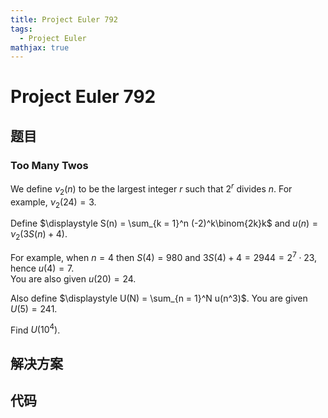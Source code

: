 ```yaml
---
title: Project Euler 792
tags:
  - Project Euler
mathjax: true
---
```

<escape><!-- more --></escape>
    
# Project Euler 792
## 题目
### Too Many Twos


We define $\nu_2(n)$ to be the largest integer $r$ such that $2^r$ divides $n$. For example, $\nu_2(24) = 3$.



Define $\displaystyle S(n)  = \sum_{k = 1}^n (-2)^k\binom{2k}k$ and $u(n) = \nu_2\Big(3S(n)+4\Big)$.



For example, when $n = 4$ then $S(4) = 980$ and $3S(4) + 4 = 2944 = 2^7 \cdot 23$, hence $u(4) = 7$.<br />
You are also given $u(20) = 24$.



Also define $\displaystyle U(N) = \sum_{n = 1}^N u(n^3)$. You are given $U(5) = 241$.



Find $U(10^4)$.



## 解决方案


## 代码


